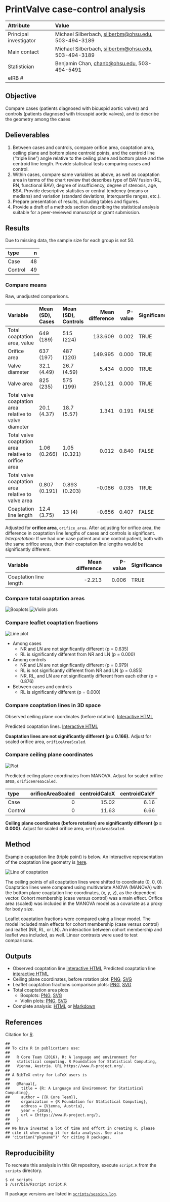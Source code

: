 # PrintValve case-control analysis

Attribute | Value
:---|:---
Principal investigator | Michael Silberbach, silberbm@ohsu.edu, 503-494-3189
Main contact | Michael Silberbach, silberbm@ohsu.edu, 503-494-3189
Statistician | Benjamin Chan, chanb@ohsu.edu, 503-494-5491
eIRB # | 


## Objective

Compare cases (patients diagnosed with bicuspid aortic valves) and controls
(patients diagnosed with tricuspid aortic valves), and to describe the
geometry among the cases


## Delieverables

1. Between cases and controls, compare orifice area, coaptation area, ceiling
plane and bottom plane centroid points, and the centroid line (“triple line”)
angle relative to the ceiling plane and bottom plane and the centroid line
length. Provide statistical tests comparing cases and control.
2. Within cases, compare same variables as above, as well as coaptation area
in terms of the chart review that describes type of BAV fusion (RL, RN,
functional BAV), degree of insufficiency, degree of stenosis, age, BSA.
Provide descriptive statistics or central tendency (means or medians) and
variation (standard deviations, interquartile ranges, etc.).
3. Prepare presentation of results, including tables and figures.
4. Provide a draft of a methods section describing the statistical analysis
suitable for a peer-reviewed manuscript or grant submission.


## Results

Due to missing data, the sample size for each group is not 50.

|type    |  n|
|:-------|--:|
|Case    | 48|
|Control | 49|

### Compare means

Raw, unadjusted comparisons.

|Variable                                               |Mean (SD), Cases |Mean (SD), Controls | Mean difference| P-value|Significance |
|:------------------------------------------------------|:----------------|:-------------------|---------------:|-------:|:------------|
|Total coaptation area, value                           |649 (189)        |515 (224)           |         133.609|   0.002|TRUE         |
|Orifice area                                           |637 (197)        |487 (120)           |         149.995|   0.000|TRUE         |
|Valve diameter                                         |32.1 (4.49)      |26.7 (4.59)         |           5.434|   0.000|TRUE         |
|Valve area                                             |825 (235)        |575 (199)           |         250.121|   0.000|TRUE         |
|Total valve coaptation area relative to valve diameter |20.1 (4.37)      |18.7 (5.57)         |           1.341|   0.191|FALSE        |
|Total valve coaptation area relative to orifice area   |1.06 (0.266)     |1.05 (0.321)        |           0.012|   0.840|FALSE        |
|Total valve coaptation area relative to valve area     |0.807 (0.191)    |0.893 (0.203)       |          -0.086|   0.035|TRUE         |
|Coaptation line length                                 |12.4 (3.75)      |13 (4)              |          -0.656|   0.407|FALSE        |

Adjusted for **orifice area**, `orifice_area`.
After adjusting for orifice area,
the difference in coaptation line lengths of cases and controls is significant.
*Interpretation:*
If we had one case patient and one control patient, both with the same orifice areas,
then their coaptation line lengths would be significantly different.

|Variable               | Mean difference| P-value|Significance |
|:----------------------|---------------:|-------:|:------------|
|Coaptation line length |          -2.213|   0.006|TRUE         |


### Compare total coaptation areas

![Boxplots](figures/boxplotsTotalCoaptationArea.png)
![Violin plots](figures/violinplotsTotalCoaptationArea.png)

### Compare leaflet coaptation fractions

![Line plot](figures/lineplotsLeafletsCoapFrac.png)

* Among cases
  * NR and LN are not significantly different (p = 0.635)
  * RL is significantly different from NR and LN (p = 0.000)
* Among controls
  * NR and LN are not significantly different (p = 0.979)
  * RL is not significantly different from NR and LN (p = 0.855)
  * NR, RL, and LN are not significantly different from each other (p = 0.876)
* Between cases and controls
  * RL is significantly different (p = 0.000)

### Compare coaptation lines in 3D space

Observed ceiling plane coordinates (before rotation).
[Interactive HTML](figures/webGL/sphereplotObservedCoapLines.html)

Predicted coaptation lines.
[Interactive HTML](figures/webGL/sphereplotPredictedCoapLines.html)

**Coaptation lines are not significantly different (p = 0.166).**
Adjust for scaled orifice area, `orificeAreaScaled`.

### Compare ceiling plane coordinates

![Plot](figures/plotCeilingPlaneCoordinates.png)

Predicted ceiling plane coordinates from MANOVA.
Adjust for scaled orifice area, `orificeAreaScaled`.

|type    | orificeAreaScaled| centroidCalcX| centroidCalcY|
|:-------|-----------------:|-------------:|-------------:|
|Case    |                 0|         15.02|          6.16|
|Control |                 0|         11.63|          6.66|

**Ceiling plane coordinates (before rotation) are significantly different (p = 0.000).**
Adjust for scaled orifice area, `orificeAreaScaled`.


## Method

Example coaptation line (triple point) is below.
An interactive representation of the coaptation line geometry is [here](https://ggbm.at/CeF95YMN).

![Line of coaptation](figures/Line_of_coaptation.png)

The ceiling points of all coaptation lines were shifted to coordinate (0, 0, 0).
Coaptation lines were compared using multivariate ANOVA (MANOVA) with the bottom plane coaptation line coordinates, ($x$, $y$, $z$), as the dependent vector.
Cohort membership (case versus control) was a main effect.
Orifice area (scaled) was included in the MANOVA model as a covariate as a proxy for body size.

Leaflet coaptation fractions were compared using a linear model.
The model included main effects for cohort membership (case versus control) and leaflet (NR, RL, or LN).
An interaction between cohort membership and leaflet was included, as well.
Linear contrasts were used to test comparisons.


## Outputs

* Observed coaptation line [interactive HTML](figures/webGL/sphereplotObservedCoapLines.html)
Predicted coaptation line [interactive HTML](figures/webGL/sphereplotPredictedCoapLines.html)
* Ceiling plane coordinates, before rotation plot: [PNG](figures/plotCeilingPlaneCoordinates.png), [SVG](figures/plotCeilingPlaneCoordinates.svg)
* Leaflet coaptation fractions comparison plots: [PNG](figures/lineplotsLeafletsCoapFrac.png), [SVG](figures/lineplotsLeafletCoapFrac.svg)
* Total coaptation area plots
  * Boxplots: [PNG](figures/boxplotsTotalCoaptationArea.png), [SVG](figures/boxplotsTotalCoaptationArea.svg)
  * Violin plots: [PNG](figures/violinplotsTotalCoaptationArea.png), [SVG](figures/violinplotsTotalCoaptationArea.svg)
* Complete analysis: [HTML](docs/index.html) or [Markdown](docs/index.md)


## References

Citation for [R](https://www.R-project.org/).

```
## 
## To cite R in publications use:
## 
##   R Core Team (2016). R: A language and environment for
##   statistical computing. R Foundation for Statistical Computing,
##   Vienna, Austria. URL https://www.R-project.org/.
## 
## A BibTeX entry for LaTeX users is
## 
##   @Manual{,
##     title = {R: A Language and Environment for Statistical Computing},
##     author = {{R Core Team}},
##     organization = {R Foundation for Statistical Computing},
##     address = {Vienna, Austria},
##     year = {2016},
##     url = {https://www.R-project.org/},
##   }
## 
## We have invested a lot of time and effort in creating R, please
## cite it when using it for data analysis. See also
## 'citation("pkgname")' for citing R packages.
```


## Reproducibility

To recreate this analysis in this Git repository, execute `script.R` from the `scripts` directory.

```
$ cd scripts
$ /usr/bin/Rscript script.R
```

R package versions are listed in [`scripts/session.log`](scripts/session.log).

